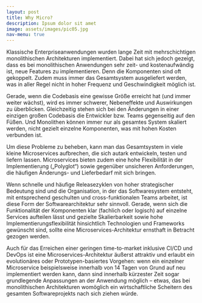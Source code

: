 ```yaml
---
layout: post
title: Why Micro?
description: Ipsum dolor sit amet
image: assets/images/pic05.jpg
nav-menu: true
---
```


Klassische Enterpriseanwendungen wurden lange Zeit mit mehrschichtigen monolithischen Architekturen implementiert.
Dabei hat sich jedoch gezeigt, dass es bei monolithischen Anwendungen sehr zeit- und kostenaufwändig ist, neue Features
zu implementieren. Denn die Komponenten sind oft gekoppelt. Zudem muss immer das Gesamtsystem ausgeliefert werden, was
in aller Regel nicht in hoher Frequenz und Geschwindigkeit möglich ist.

Gerade, wenn die Codebasis eine gewisse Größe erreicht hat (und immer weiter wächst), wird es immer schwerer,
Nebeneffekte und Auswirkungen zu überblicken. Gleichzeitig stehen sich bei den Änderungen in einer einzigen großen
Codebasis die Entwickler bzw. Teams gegenseitig auf den Füßen. Und Monolithen können immer nur als gesamtes System
skaliert werden, nicht gezielt einzelne Komponenten, was mit hohen Kosten verbunden ist.

Um diese Probleme zu beheben, kann man das Gesamtsystem in viele kleine Microservices aufbrechen, die sich autark
entwickeln, testen und liefern lassen. Microservices bieten zudem eine hohe Flexibilität in der Implementierung
(„Polyglot“) sowie gegenüber unsicheren Anforderungen, die häufigen Änderungs- und Lieferbedarf mit sich bringen.

Wenn schnelle und häufige Releasezyklen von hoher strategischer Bedeutung sind und die Organisation, in der das
Softwaresystem entsteht, mit entsprechend geschulten und cross-funktionalen Teams arbeitet, ist diese Form der
Softwarearchitektur sehr sinnvoll. Gerade, wenn sich die Funktionalität der Komponenten klar (fachlich oder logisch)
auf einzelne Services aufteilen lässt und gezielte Skalierbarkeit sowie hohe Implementierungsflexibilität hinsichtlich
Technologien und Frameworks gewünscht sind, sollte eine Microservices-Architektur ernsthaft in Betracht gezogen werden.

Auch für das Erreichen einer geringen time-to-market inklusive CI/CD und DevOps ist eine Microservices-Architektur
äußerst attraktiv und erlaubt ein evolutionäres oder Prototypen-basiertes Vorgehen: wenn ein einzelner Microservice
beispielsweise innerhalb von 14 Tagen von Grund auf neu implementiert werden kann, dann sind innerhalb kürzester Zeit
sogar grundlegende Anpassungen an der Anwendung möglich – etwas, das bei monolithischen Architekturen womöglich ein
wirtschaftliche Scheitern des gesamten Softwareprojekts nach sich ziehen würde.

